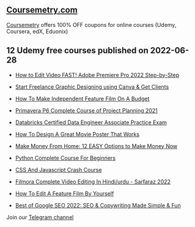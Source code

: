 ## [**Coursemetry.com**](https://coursemetry.com/)

[Coursemetry](https://coursemetry.com/) offers 100% OFF coupons for online courses (Udemy, Coursera, edX, Eduonix)

## **12 Udemy free courses published on 2022-06-28**

* [How to Edit Video FAST! Adobe Premiere Pro 2022 Step-by-Step](https://coursemetry.com/how-to-edit-video-fast-adobe-premiere-pro-2022-step-by-step/)

* [Start Freelance Graphic Designing using Canva & Get Clients](https://coursemetry.com/start-freelance-graphic-designing-using-canva-get-clients/)

* [How To Make Independent Feature Film On A Budget](https://coursemetry.com/how-to-make-independent-feature-film-on-a-budget/)

* [Primavera P6 Complete Course of Project Planning 2021](https://coursemetry.com/primavera-p6-complete-course-of-project-planning-2021/)

* [Databricks Certified Data Engineer Associate Practice Exam](https://coursemetry.com/databricks-certified-data-engineer-associate-practice-exam/)

* [How To Design A Great Movie Poster That Works](https://coursemetry.com/how-to-design-a-great-movie-poster-that-works/)

* [Make Money From Home: 12 EASY Options to Make Money Now](https://coursemetry.com/make-money-from-home-12-easy-options-to-make-money-now/)

* [Python Complete Course For Beginners](https://coursemetry.com/python-complete-course-for-beginners/)

* [CSS And Javascript Crash Course](https://coursemetry.com/css-and-javascript-crash-course/)

* [Filmora Complete Video Editing In Hindi/urdu - Sarfaraz 2022](https://coursemetry.com/filmora-complete-video-editing-in-hindi-urdu-sarfaraz-2022/)

* [How To Edit A Feature Film By Yourself](https://coursemetry.com/how-to-edit-a-feature-film-by-yourself/)

* [Best of Google SEO 2022: SEO & Copywriting Made Simple & Fun](https://coursemetry.com/best-of-google-seo-2022-seo-copywriting-made-simple-fun/)


Join our [Telegram channel](https://t.me/coursemetry)